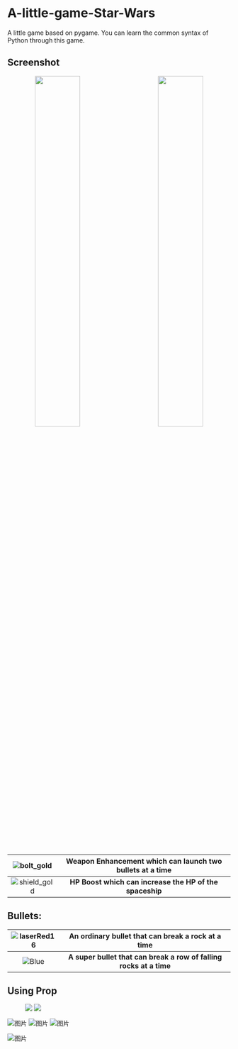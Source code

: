 # A-little-game-Star-Wars
A little game based on pygame. You can learn the common syntax of Python through this game. 

## Screenshot

<div align = "center">
<img src = "https://user-images.githubusercontent.com/53985277/126167468-5107f721-f876-4fa5-9646-226e3a3f30ea.png" width = "45%" align = left /><img src = "https://user-images.githubusercontent.com/53985277/126167489-cc7a50db-3283-4164-a11e-8be8ae28132e.png"  width = "45%" align = right />
</div>



|![bolt_gold](https://user-images.githubusercontent.com/53985277/126169320-c3c311ef-5087-4e1b-9dee-8cd8486a34f6.png)| Weapon Enhancement which can launch two bullets at a time |
|:--------:|:-------------:|
|![shield_gold](https://user-images.githubusercontent.com/53985277/126169220-a11d1592-882a-4674-800f-095aa27e28e0.png)| **HP Boost which can increase the HP of the spaceship** |

## Bullets:

| ![laserRed16](https://user-images.githubusercontent.com/53985277/126169382-785377b3-172e-4644-8b09-4596d3ac0f59.png) | An ordinary bullet that can break a rock at a time|
|:--------:|:-------------:|
|![Blue](https://user-images.githubusercontent.com/53985277/126169375-2ce76adc-cb4a-41d1-9be7-fba3248fe586.png)| **A super bullet that can break a row of falling rocks at a time** |

## Using Prop
<figure class="half">
    <img src="https://user-images.githubusercontent.com/53985277/126167468-5107f721-f876-4fa5-9646-226e3a3f30ea.png">
    <img src="https://user-images.githubusercontent.com/53985277/126167489-cc7a50db-3283-4164-a11e-8be8ae28132e.png">
</figure>

![图片](https://user-images.githubusercontent.com/53985277/126167539-62509870-7f9a-416c-8974-86731f897bcc.png)
![图片](https://user-images.githubusercontent.com/53985277/126167627-a8a6d8f6-d5da-42e4-9654-21426ce5d703.png)
![图片](https://user-images.githubusercontent.com/53985277/126167844-22e11810-e261-4cea-8da2-0662f87e6d2a.png)

![图片](https://user-images.githubusercontent.com/53985277/126167759-a8846bab-b148-411a-a7f5-b8235615296c.png)
